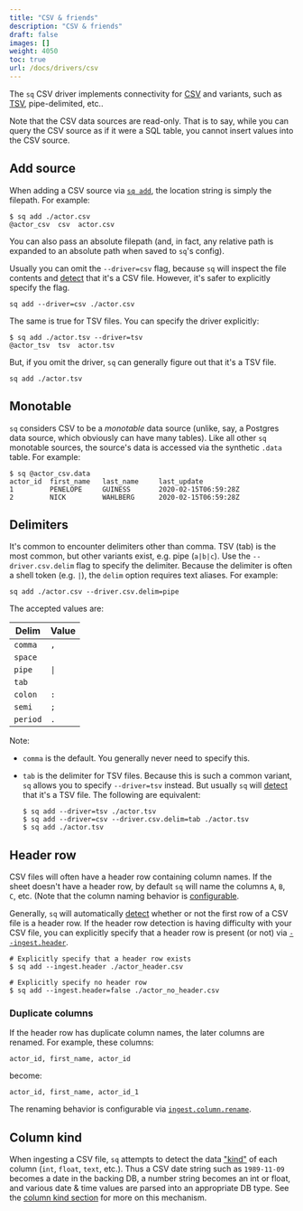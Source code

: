 ```yaml
---
title: "CSV & friends"
description: "CSV & friends"
draft: false
images: []
weight: 4050
toc: true
url: /docs/drivers/csv
---
```

The `sq` CSV driver implements connectivity for [CSV](https://en.wikipedia.org/wiki/Comma-separated_values)
and variants, such as [TSV](https://en.wikipedia.org/wiki/Tab-separated_values), pipe-delimited, etc..

Note that the CSV data sources are read-only. That is to say, while you can query the CSV
source as if it were a SQL table, you cannot insert values into the CSV source.

## Add source

When adding a CSV source via [`sq add`](/docs/cmd/add), the location string is simply the filepath.
For example:

```shell
$ sq add ./actor.csv
@actor_csv  csv  actor.csv
```

You can also pass an absolute filepath (and, in fact, any relative path is expanded to
an absolute path when saved to `sq`'s config).

Usually you can omit the `--driver=csv` flag, because `sq` will inspect the file contents
and [detect](/docs/detect/#driver-type) that it's a CSV file. However, it's safer to explicitly specify the flag.

```shell
sq add --driver=csv ./actor.csv
```

The same is true for TSV files. You can specify the driver explicitly:

```shell
$ sq add ./actor.tsv --driver=tsv
@actor_tsv  tsv  actor.tsv
```

But, if you omit the driver, `sq` can generally figure out that it's a TSV file.

```shell
sq add ./actor.tsv
```

## Monotable

`sq` considers CSV to be a _monotable_ data source (unlike, say, a Postgres data source, which
obviously can have many tables). Like all other `sq` monotable sources,
the source's data is accessed via the synthetic `.data` table. For example:

```shell
$ sq @actor_csv.data
actor_id  first_name   last_name     last_update
1         PENELOPE     GUINESS       2020-02-15T06:59:28Z
2         NICK         WAHLBERG      2020-02-15T06:59:28Z
```

## Delimiters

It's common to encounter delimiters other than comma. TSV (tab) is the most common, but other
variants exist, e.g. pipe (`a|b|c`). Use the `--driver.csv.delim` flag to specify
the delimiter. Because the delimiter is often a shell token (e.g. `|`), the `delim` option
requires text aliases. For example:

```shell
sq add ./actor.csv --driver.csv.delim=pipe
```

The accepted values are:

| Delim    | Value                     |
|----------|---------------------------|
| `comma`  | `,`                       |
| `space`  | <code>&nbsp;</code>       |
| `pipe`   | <code>&vert;</code>       |
| `tab`    | <code>&nbsp;&nbsp;</code> |
| `colon`  | `:`                       |
| `semi`   | `;`                       |
| `period` | `.`                       |

Note:

- `comma` is the default. You generally never need to specify this.
- `tab` is the delimiter for TSV files. Because this is such a common variant, `sq` allows
  you to specify `--driver=tsv` instead. But usually `sq` will [detect](/docs/detect/#driver-type) that it's a TSV file.
  The following are equivalent:

  ```shell
  $ sq add --driver=tsv ./actor.tsv
  $ sq add --driver=csv --driver.csv.delim=tab ./actor.tsv
  $ sq add ./actor.tsv
  ```

## Header row

CSV files will often have a header row containing column names. If the sheet
doesn't have a header row, by default `sq` will name the columns `A`, `B`, `C`, etc.
(Note that the column naming behavior is [configurable](/docs/config/#ingestcolumnrename).

Generally, `sq` will automatically [detect](/docs/detect)
whether or not the first row of a CSV file is a header row. If the header row detection
is having difficulty with your CSV file, you can explicitly specify that a
header row is present (or not) via [`--ingest.header`](/docs/config/#ingestheader).

```shell
# Explicitly specify that a header row exists
$ sq add --ingest.header ./actor_header.csv

# Explicitly specify no header row
$ sq add --ingest.header=false ./actor_no_header.csv
```

### Duplicate columns

If the header row has duplicate column names, the later columns are renamed.
For example, these columns:

```text
actor_id, first_name, actor_id
```

become:

```text
actor_id, first_name, actor_id_1
```

The renaming behavior is configurable via [`ingest.column.rename`](/docs/config#ingestcolumnrename).


## Column kind

When ingesting a CSV file, `sq` attempts to detect the data ["kind"](/docs/detect/#column-kind)
of each column (`int`, `float`, `text`, etc.). Thus a CSV date string such as `1989-11-09`
becomes a date in the backing DB, a number string becomes an int or float,
and various date & time values are parsed
into an appropriate DB type. See the [column kind section](/docs/detect/#column-kind)
for more on this mechanism.
